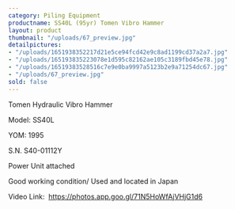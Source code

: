 ```yaml
---
category: Piling Equipment
productname: SS40L (95yr) Tomen Vibro Hammer
layout: product
thumbnail: "/uploads/67_preview.jpg"
detailpictures:
- "/uploads/1651938352217d21e5ce94fcd42e9c8ad1199cd37a2a7.jpg"
- "/uploads/165193835223078e1d595c82162ae105c3189fbd45e78.jpg"
- "/uploads/16519383528516c7e9e0ba9997a5123b2e9a71254dc67.jpg"
- "/uploads/67_preview.jpg"
sold: false
---
```


Tomen Hydraulic Vibro Hammer

Model: SS40L

YOM: 1995

S.N. S40-01112Y

Power Unit attached&nbsp;

Good working condition/ Used and located in Japan

Video Link:&nbsp;&nbsp;https://photos.app.goo.gl/71N5HoWfAjVHjG1d6



